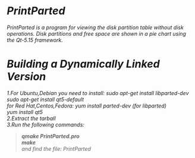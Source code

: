 # *PrintParted* 
*PrintParted is a program for viewing the disk partition table without disk operations. Disk partitions and free space are shown in a pie chart using the Qt-5.15 framework.* 

# *Building a Dynamically Linked Version*
*1.For Ubuntu,Debian you need to install: sudo apt-get install libparted-dev*<br />
  *sudo apt-get install qt5-default*<br /> 
*for Red Hat,Centos,Fedora:  yum install parted-dev (for libparted)*<br />
  *yum install qt5*<br /> 
*2.Extract the tarball*<br />
*3.Run the following commands:*<br />
>*__qmake PrintParted.pro__*<br />
>*__make__*<br /> 
*and find the file: PrintParted*
